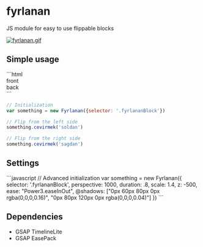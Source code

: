 <h1>fyrlanan</h1>

<p>JS module for easy to use flippable blocks</p>

[![fyrlanan.gif](https://s21.postimg.org/yesd5ijw7/fyrlanan.gif)](https://postimg.org/image/vkp7s2hpv/)

<h2>Simple usage</h2>
```html
<div>
  <div class="something">
    <div>
      front
    </div>
    <div>
      back
    </div>
  </div>
</div>
```

```javascript
// Initialization
var something = new Fyrlanan({selector: '.fyrlananBlock'})

// Flip from the left side
something.cevirmek('soldan')

// Flip from the right side
something.cevirmek('sagdan')
```

<h2>Settings</h2>
```javascript
// Advanced initialization
var something = new Fyrlanan({
  selector: '.fyrlananBlock',
  perspective: 1000,
  duration: .8,
  scale: 1.4,
  z: -500,
  ease: "Power3.easeInOut",
  @shadows: ["0px 60px 80px 0px rgba(0,0,0,0.16)", "0px 80px 120px 0px rgba(0,0,0,0.04)"]
})
```

<h2>Dependencies</h2>

* GSAP TimelineLite
* GSAP EasePack
